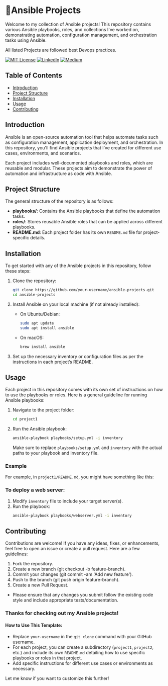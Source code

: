 # 🍁Ansible Projects

Welcome to my collection of Ansible projects! This repository contains various Ansible playbooks, roles, and collections I've worked on, demonstrating automation, configuration management, and orchestration tasks using Ansible.

All listed Projects are followed best Devops practices.   

[![MIT License](https://img.shields.io/badge/License-MIT-green.svg)](https://choosealicense.com/licenses/mit/)
        [![LinkedIn](https://img.shields.io/badge/LinkedIn-Profile-blue)](https://www.linkedin.com/in/nikhil--chaudhari/)
        [![Medium](https://img.shields.io/badge/Medium-Writeups-black)](https://medium.com/@nikhil-c)



## Table of Contents

- [Introduction](#introduction)
- [Project Structure](#project-structure)
- [Installation](#installation)
- [Usage](#usage)
- [Contributing](#contributing)


## Introduction

Ansible is an open-source automation tool that helps automate tasks such as configuration management, application deployment, and orchestration. In this repository, you'll find Ansible projects that I’ve created for different use cases, environments, and scenarios.

Each project includes well-documented playbooks and roles, which are reusable and modular. These projects aim to demonstrate the power of automation and infrastructure as code with Ansible.

## Project Structure

The general structure of the repository is as follows:

- **playbooks/**: Contains the Ansible playbooks that define the automation tasks.
- **roles/**: Stores reusable Ansible roles that can be applied across different playbooks.
- **README.md**: Each project folder has its own `README.md` file for project-specific details.

## Installation

To get started with any of the Ansible projects in this repository, follow these steps:

1. Clone the repository:
    ```bash
    git clone https://github.com/your-username/ansible-projects.git
    cd ansible-projects
    ```

2. Install Ansible on your local machine (if not already installed):
    - On Ubuntu/Debian:
      ```bash
      sudo apt update
      sudo apt install ansible
      ```

    - On macOS:
      ```bash
      brew install ansible
      ```

3. Set up the necessary inventory or configuration files as per the instructions in each project’s README.

## Usage

Each project in this repository comes with its own set of instructions on how to use the playbooks or roles. Here is a general guideline for running Ansible playbooks:

1. Navigate to the project folder:
    ```bash
    cd project1
    ```

2. Run the Ansible playbook:
    ```bash
    ansible-playbook playbooks/setup.yml -i inventory
    ```

    Make sure to replace `playbooks/setup.yml` and `inventory` with the actual paths to your playbook and inventory file.

### Example

For example, in `project1/README.md`, you might have something like this:


### To deploy a web server:
1. Modify `inventory` file to include your target server(s).
2. Run the playbook:
    ```bash
    ansible-playbook playbooks/webserver.yml -i inventory
    ```


## Contributing
Contributions are welcome! If you have any ideas, fixes, or enhancements, feel free to open an issue or create a pull request. Here are a few guidelines:

1. Fork the repository.
2. Create a new branch (git checkout -b feature-branch).
3. Commit your changes (git commit -am 'Add new feature').
4. Push to the branch (git push origin feature-branch).
5. Create a new Pull Request.
- Please ensure that any changes you submit follow the existing code style and include appropriate tests/documentation.

### Thanks for checking out my Ansible projects!

#### How to Use This Template:

- Replace `your-username` in the `git clone` command with your GitHub username.
- For each project, you can create a subdirectory (`project1`, `project2`, etc.) and include its own `README.md` detailing how to use specific playbooks or roles in that project.
- Add specific instructions for different use cases or environments as necessary.

Let me know if you want to customize this further!
